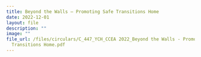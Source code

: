 ```yaml
---
title: Beyond the Walls – Promoting Safe Transitions Home
date: 2022-12-01
layout: file
description: ""
image: ""
file_url: /files/circulars/C_447_YCH_CCEA 2022_Beyond the Walls - Promoting Safe
  Transitions Home.pdf
---
```

